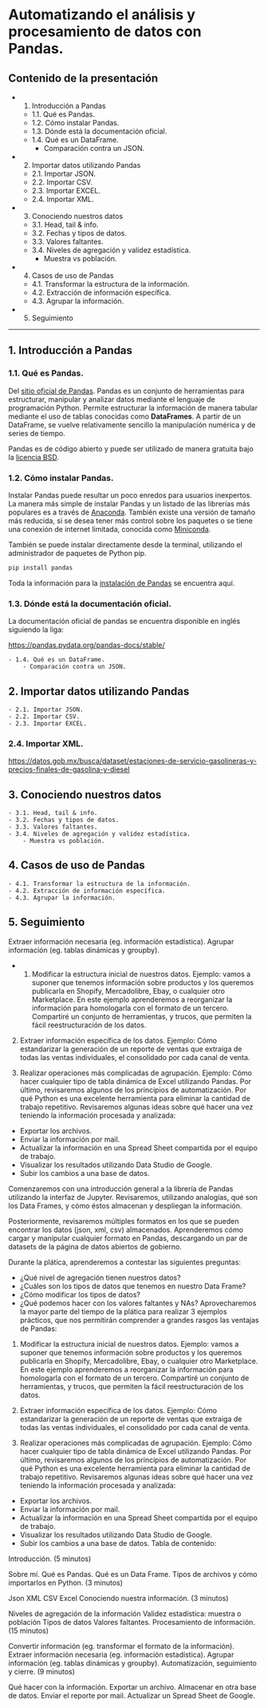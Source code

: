 # Automatizando el análisis y procesamiento de datos con Pandas.

## Contenido de la presentación

- 1. Introducción a Pandas

    - 1.1. Qué es Pandas.
    - 1.2. Cómo instalar Pandas.
    - 1.3. Dónde está la documentación oficial.
    - 1.4. Qué es un DataFrame.
        - Comparación contra un JSON.

- 2. Importar datos utilizando Pandas

    - 2.1. Importar JSON.
    - 2.2. Importar CSV.
    - 2.3. Importar EXCEL.
    - 2.4. Importar XML.

- 3. Conociendo nuestros datos

    - 3.1. Head, tail & info.
    - 3.2. Fechas y tipos de datos.
    - 3.3. Valores faltantes.
    - 3.4. Niveles de agregación y validez estadística.
        - Muestra vs población.

- 4. Casos de uso de Pandas

    - 4.1. Transformar la estructura de la información.
    - 4.2. Extracción de información específica.
    - 4.3. Agrupar la información.

- 5. Seguimiento

---

## 1. Introducción a Pandas

### 1.1. Qué es Pandas.

Del [sitio oficial de Pandas](https://pandas.pydata.org/). Pandas es un conjunto de herramientas para estructurar, manipular y analizar datos mediante el lenguaje de programación Python. Permite estructurar la información de manera tabular mediante el uso de tablas conocidas como **DataFrames**. A partir de un DataFrame, se vuelve relativamente sencillo la manipulación numérica y de series de tiempo.

Pandas es de código abierto y puede ser utilizado de manera gratuita bajo la [licencia BSD](https://en.wikipedia.org/wiki/BSD_licenses).

### 1.2. Cómo instalar Pandas.

Instalar Pandas puede resultar un poco enredos para usuarios inexpertos. La manera más simple de instalar Pandas y un listado de las librerías más populares es a través de [Anaconda](https://www.anaconda.com/distribution/). También existe una versión de tamaño más reducida, si se desea tener más control sobre los paquetes o se tiene una conexión de internet limitada, conocida como [Miniconda](https://docs.conda.io/en/latest/miniconda.html).

También se puede instalar directamente desde la terminal, utilizando el administrador de paquetes de Python pip.

```bash
pip install pandas
```

Toda la información para la [instalación de Pandas](https://pandas.pydata.org/pandas-docs/stable/install.html) se encuentra aquí.

### 1.3. Dónde está la documentación oficial.

La documentación oficial de pandas se encuentra disponible en inglés siguiendo la liga:

https://pandas.pydata.org/pandas-docs/stable/


    - 1.4. Qué es un DataFrame.
        - Comparación contra un JSON.

## 2. Importar datos utilizando Pandas

    - 2.1. Importar JSON.
    - 2.2. Importar CSV.
    - 2.3. Importar EXCEL.

### 2.4. Importar XML.

https://datos.gob.mx/busca/dataset/estaciones-de-servicio-gasolineras-y-precios-finales-de-gasolina-y-diesel

## 3. Conociendo nuestros datos

    - 3.1. Head, tail & info.
    - 3.2. Fechas y tipos de datos.
    - 3.3. Valores faltantes.
    - 3.4. Niveles de agregación y validez estadística.
        - Muestra vs población.

## 4. Casos de uso de Pandas

    - 4.1. Transformar la estructura de la información.
    - 4.2. Extracción de información específica.
    - 4.3. Agrupar la información.

## 5. Seguimiento




Extraer información necesaria (eg. información estadística).
Agrupar información (eg. tablas dinámicas y groupby).


- 1. Modificar la estructura inicial de nuestros datos. Ejemplo: vamos a suponer que tenemos información sobre productos y los queremos publicarla en Shopify, Mercadolibre, Ebay, o cualquier otro Marketplace. En este ejemplo aprenderemos a reorganizar la información para homologarla con el formato de un tercero. Compartiré un conjunto de herramientas, y trucos, que permiten la fácil reestructuración de los datos.

2. Extraer información específica de los datos. Ejemplo: Cómo estandarizar la generación de un reporte de ventas que extraiga de todas las ventas individuales, el consolidado por cada canal de venta.

3. Realizar operaciones más complicadas de agrupación. Ejemplo: Cómo hacer cualquier tipo de tabla dinámica de Excel utilizando Pandas.
Por último, revisaremos algunos de los principios de automatización. Por qué Python es una excelente herramienta para eliminar la cantidad de trabajo repetitivo. Revisaremos algunas ideas sobre qué hacer una vez teniendo la información procesada y analizada:

- Exportar los archivos.
- Enviar la información por mail.
- Actualizar la información en una Spread Sheet compartida por el equipo de trabajo.
- Visualizar los resultados utilizando Data Studio de Google.
- Subir los cambios a una base de datos.



















Comenzaremos con una introducción general a la librería de Pandas utilizando la interfaz de Jupyter. Revisaremos, utilizando analogías, qué son los Data Frames, y cómo éstos almacenan y despliegan la información.

Posteriormente, revisaremos múltiples formatos en los que se pueden encontrar los datos (json, xml, csv) almacenados. Aprenderemos cómo cargar y manipular cualquier formato en Pandas, descargando un par de datasets de la página de datos abiertos de gobierno.

Durante la plática, aprenderemos a contestar las siguientes preguntas:

- ¿Qué nivel de agregación tienen nuestros datos?
- ¿Cuáles son los tipos de datos que tenemos en nuestro Data Frame?
- ¿Cómo modificar los tipos de datos?
- ¿Qué podemos hacer con los valores faltantes y NAs?
Aprovecharemos la mayor parte del tiempo de la plática para realizar 3 ejemplos prácticos, que nos permitirán comprender a grandes rasgos las ventajas de Pandas:

1. Modificar la estructura inicial de nuestros datos. Ejemplo: vamos a suponer que tenemos información sobre productos y los queremos publicarla en Shopify, Mercadolibre, Ebay, o cualquier otro Marketplace. En este ejemplo aprenderemos a reorganizar la información para homologarla con el formato de un tercero. Compartiré un conjunto de herramientas, y trucos, que permiten la fácil reestructuración de los datos.

2. Extraer información específica de los datos. Ejemplo: Cómo estandarizar la generación de un reporte de ventas que extraiga de todas las ventas individuales, el consolidado por cada canal de venta.

3. Realizar operaciones más complicadas de agrupación. Ejemplo: Cómo hacer cualquier tipo de tabla dinámica de Excel utilizando Pandas.
Por último, revisaremos algunos de los principios de automatización. Por qué Python es una excelente herramienta para eliminar la cantidad de trabajo repetitivo. Revisaremos algunas ideas sobre qué hacer una vez teniendo la información procesada y analizada:

- Exportar los archivos.
- Enviar la información por mail.
- Actualizar la información en una Spread Sheet compartida por el equipo de trabajo.
- Visualizar los resultados utilizando Data Studio de Google.
- Subir los cambios a una base de datos.
Tabla de contenido:

Introducción. (5 minutos)

Sobre mí.
Qué es Pandas.
Qué es un Data Frame.
Tipos de archivos y cómo importarlos en Python. (3 minutos)

Json
XML
CSV
Excel
Conociendo nuestra información. (3 minutos)

Niveles de agregación de la información
Validez estadística: muestra o población
Tipos de datos
Valores faltantes.
Procesamiento de información. (15 minutos)

Convertir información (eg. transformar el formato de la información).
Extraer información necesaria (eg. información estadística).
Agrupar información (eg. tablas dinámicas y groupby).
Automatización, seguimiento y cierre. (9 minutos)

Qué hacer con la información.
Exportar un archivo.
Almacenar en otra base de datos.
Enviar el reporte por mail.
Actualizar un Spread Sheet de Google.